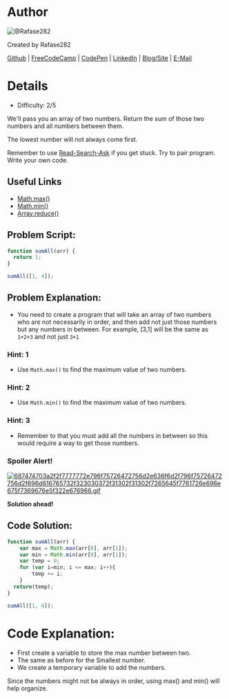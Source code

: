 # Author
![@Rafase282](https://avatars0.githubusercontent.com/Rafase282?&s=128)

Created by Rafase282

[Github](https://github.com/Rafase282) | [FreeCodeCamp](http://www.freecodecamp.com/rafase282) | [CodePen](http://codepen.io/Rafase282/) | [LinkedIn](https://www.linkedin.com/in/rafase282) | [Blog/Site](https://rafase282.wordpress.com/) | [E-Mail](mailto:rafase282@gmail.com)

# Details
- Difficulty: 2/5

We'll pass you an array of two numbers. Return the sum of those two numbers and all numbers between them.

The lowest number will not always come first.

Remember to use [ Read-Search-Ask](http://github.com/FreeCodeCamp/freecodecamp/wiki/How-to-get-help-when-you-get-stuck) if you get stuck. Try to pair program. Write your own code.

## Useful Links
- [Math.max()](https://developer.mozilla.org/en-US/docs/Web/JavaScript/Reference/Global_Objects/Math/max)
- [Math.min()](https://developer.mozilla.org/en-US/docs/Web/JavaScript/Reference/Global_Objects/Math/min)
- [Array.reduce()](https://developer.mozilla.org/en-US/docs/Web/JavaScript/Reference/Global_Objects/Array/Reduce)

## Problem Script:

```js
function sumAll(arr) {
  return 1;
}

sumAll([1, 4]);
```

## Problem Explanation:
- You need to create a program that will take an array of two numbers who are not necessarily in order, and then add not just those numbers but any numbers in between. For example, [3,1] will be the same as `1+2+3` and not just `3+1`

### Hint: 1
- Use `Math.max()` to find the maximum value of two numbers.

### Hint: 2
- Use `Math.min()` to find the maximum value of two numbers.

### Hint: 3
- Remember to that you must add all the numbers in between so this would require a way to get those numbers.

### Spoiler Alert!
[![687474703a2f2f7777772e796f75726472756d2e636f6d2f796f75726472756d2f696d616765732f323030372f31302f31302f7265645f7761726e696e675f7369676e5f322e676966.gif](https://files.gitter.im/FreeCodeCamp/Wiki/nlOm/thumb/687474703a2f2f7777772e796f75726472756d2e636f6d2f796f75726472756d2f696d616765732f323030372f31302f31302f7265645f7761726e696e675f7369676e5f322e676966.gif)](https://files.gitter.im/FreeCodeCamp/Wiki/nlOm/687474703a2f2f7777772e796f75726472756d2e636f6d2f796f75726472756d2f696d616765732f323030372f31302f31302f7265645f7761726e696e675f7369676e5f322e676966.gif)

**Solution ahead!**

## Code Solution:

```js
function sumAll(arr) {
    var max = Math.max(arr[0], arr[1]);
    var min = Math.min(arr[0], arr[1]);
    var temp = 0;
    for (var i=min; i <= max; i++){
        temp += i;
    }
  return(temp);
}

sumAll([1, 4]);
```

# Code Explanation:
- First create a variable to store the max number between two.
- The same as before for the Smallest number.
- We create a temporary variable to add the numbers.

Since the numbers might not be always in order, using max() and min() will help organize.
